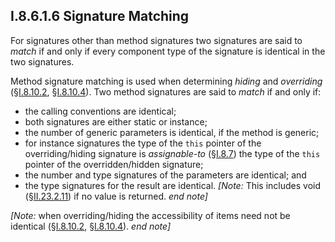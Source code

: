## I.8.6.1.6 Signature Matching

For signatures other than method signatures two signatures are said to _match_ if and only if every component type of the signature is identical in the two signatures.

Method signature matching is used when determining _hiding_ and _overriding_ (§[I.8.10.2](i.8.10.2-method-inheritance.md), §[I.8.10.4](i.8.10.4-hiding-overriding-and-layout.md)). Two method signatures are said to _match_ if and only if:

 * the calling conventions are identical;
 * both signatures are either static or instance;
 * the number of generic parameters is identical, if the method is generic;
 * for instance signatures the type of the `this` pointer of the overriding/hiding signature is _assignable-to_ (§[I.8.7](i.8.7-assignment-compatibility.md)) the type of the `this` pointer of the overridden/hidden signature;
 * the number and type signatures of the parameters are identical; and
 * the type signatures for the result are identical. _[Note:_ This includes void (§[II.23.2.11](ii.23.2.11-rettype.md)) if no value is returned. _end note]_

_[Note:_ when overriding/hiding the accessibility of items need not be identical (§[I.8.10.2](i.8.10.2-method-inheritance.md), §[I.8.10.4](i.8.10.4-hiding-overriding-and-layout.md)). _end note]_
